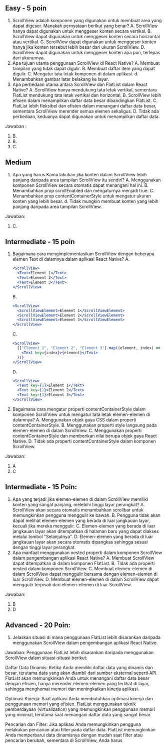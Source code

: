 ## Easy - 5 poin

1. ScrollView adalah komponen yang digunakan untuk membuat area yang dapat digeser. Manakah pernyataan berikut yang benar?
   A. ScrollView hanya dapat digunakan untuk menggeser konten secara vertikal.
   B. ScrollView dapat digunakan untuk menggeser konten secara horizontal atau vertikal.
   C. ScrollView dapat digunakan untuk menggeser konten hanya jika konten tersebut lebih besar dari ukuran ScrollView.
   D. ScrollView dapat digunakan untuk menggeser konten apa pun, terlepas dari ukurannya.
2. Apa tujuan utama penggunaan ScrollView di React Native?
   A. Membuat tampilan yang tidak dapat digulir.
   B. Membuat daftar item yang dapat digulir.
   C. Mengatur tata letak komponen di dalam aplikasi.
   d. Menambahkan gambar latar belakang ke layar.
3. Apa perbedaan utama antara ScrollView dan FlatList dalam React Native?
   A. ScrollView hanya mendukung tata letak vertikal, sementara FlatList mendukung tata letak vertikal dan horizontal.
   B. ScrollView lebih efisien dalam menampilkan daftar data besar dibandingkan FlatList.
   C. FlatList lebih fleksibel dan efisien dalam menangani daftar data besar, sementara ScrollView merender semua elemen sekaligus.
   D. Tidak ada perbedaan, keduanya dapat digunakan untuk menampilkan daftar data.

Jawaban :

1. B.
2. B.
3. C.

## Medium

1. Apa yang harus Kamu lakukan jika konten dalam ScrollView lebih panjang daripada area tampilan ScrollView itu sendiri?
   A. Menggunakan komponen ScrollView secara otomatis dapat menangani hal ini.
   B. Menambahkan prop scrollEnabled dan mengaturnya menjadi true.
   C. Menambahkan prop contentContainerStyle untuk mengatur ukuran konten yang lebih besar.
   d. Tidak mungkin membuat konten yang lebih panjang daripada area tampilan ScrollView.

Jawaban:

1. C.

## Intermediate - 15 poin

1. Bagaimana cara mengimplementasikan ScrollView dengan beberapa elemen Text di dalamnya dalam aplikasi React Native?
   A.

   ```jsx
   <ScrollView>
     <Text>Element 1</Text>
     <Text>Element 2</Text>
     <Text>Element 3</Text>
   </ScrollView>
   ```

   B.

   ```jsx
   <ScrollView>
     <ScrollViewElement>Element 1</ScrollViewElement>
     <ScrollViewElement>Element 2</ScrollViewElement>
     <ScrollViewElement>Element 3</ScrollViewElement>
   </ScrollView>
   ```

   C.

   ```jsx
   <ScrollView>
     {["Element 1", "Element 2", "Element 3"].map((element, index) => (
       <Text key={index}>{element}</Text>
     ))}
   </ScrollView>
   ```

   D.

   ```jsx
   <ScrollView>
     <Text key={1}>Element 1</Text>
     <Text key={2}>Element 2</Text>
     <Text key={3}>Element 3</Text>
   </ScrollView>
   ```

2. Bagaimana cara mengatur properti contentContainerStyle dalam komponen ScrollView untuk mengatur tata letak elemen-elemen di dalamnya?
   A. Menggunakan objek gaya CSS dalam properti contentContainerStyle.
   B. Menggunakan properti style langsung pada elemen-elemen di dalam ScrollView.
   C. Menggunakan properti contentContainerStyle dan memberikan nilai berupa objek gaya React Native.
   D. Tidak ada properti contentContainerStyle dalam komponen ScrollView.

Jawaban:

1. A
2. C

## Intermediate - 15 Poin:

1. Apa yang terjadi jika elemen-elemen di dalam ScrollView memiliki konten yang sangat panjang, melebihi tinggi layar perangkat?
   A. ScrollView akan secara otomatis menambahkan scrollbar untuk memungkinkan pengguna menggulir ke bawah.
   B. Pengguna tidak akan dapat melihat elemen-elemen yang berada di luar jangkauan layar, kecuali jika mereka menggulir.
   C. Elemen-elemen yang berada di luar jangkauan layar akan ditempatkan di halaman baru yang dapat diakses melalui tombol "Selanjutnya".
   D. Elemen-elemen yang berada di luar jangkauan layar akan secara otomatis dipangkas sehingga sesuai dengan tinggi layar perangkat.
2. Apa manfaat menggunakan nested properti dalam komponen ScrollView dalam pengembangan aplikasi React Native?
   A. Membuat ScrollView dapat ditempatkan di dalam komponen FlatList.
   B. Tidak ada properti nested dalam komponen ScrollView.
   C. Membuat elemen-elemen di dalam ScrollView dapat menggulir bersama dengan elemen-elemen di luar ScrollView.
   D. Membuat elemen-elemen di dalam ScrollView dapat menggulir terpisah dari elemen-elemen di luar ScrollView.

Jawaban:

1. B
2. D

## Advanced - 20 Poin:

1. Jelaskan situasi di mana penggunaan FlatList lebih disarankan daripada menggunakan ScrollView dalam pengembangan aplikasi React Native.

Jawaban:
Penggunaan FlatList lebih disarankan daripada menggunakan ScrollView dalam situasi-situasi berikut:

Daftar Data Dinamis: Ketika Anda memiliki daftar data yang dinamis dan besar, terutama data yang akan diambil dari sumber eksternal seperti API. FlatList akan memungkinkan Anda untuk menangani daftar data besar dengan efisien, hanya merender elemen-elemen yang terlihat di layar, sehingga menghemat memori dan meningkatkan kinerja aplikasi.

Optimasi Kinerja: Saat aplikasi Anda membutuhkan optimasi kinerja dan penggunaan memori yang efisien. FlatList menggunakan teknik pemberdayaan (virtualization) yang memungkinkan penggunaan memori yang minimal, terutama saat menangani daftar data yang sangat besar.

Pencarian dan Filter: Jika aplikasi Anda memungkinkan pengguna melakukan pencarian atau filter pada daftar data. FlatList memungkinkan Anda memperbarui data dinamisnya dengan mudah saat filter atau pencarian berubah, sementara di ScrollView, Anda harus
